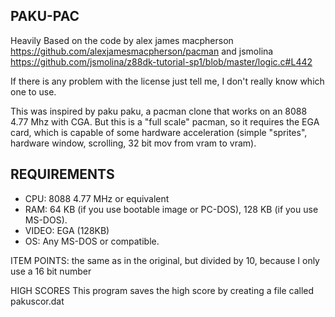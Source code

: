 PAKU-PAC
--------

Heavily Based on the code by alex james macpherson https://github.com/alexjamesmacpherson/pacman
and jsmolina https://github.com/jsmolina/z88dk-tutorial-sp1/blob/master/logic.c#L442

If there is any problem with the license just tell me, I don't really know which one to use.


This was inspired by paku paku, a pacman clone that works on an 8088 4.77 Mhz with CGA.
But this is a "full scale" pacman, so it requires the EGA card, which is capable of some
hardware acceleration (simple "sprites", hardware window, scrolling, 32 bit mov from vram to vram).


REQUIREMENTS
------------

- CPU: 8088 4.77 MHz or equivalent
- RAM: 64 KB (if you use bootable image or PC-DOS), 128 KB (if you use MS-DOS).
- VIDEO: EGA (128KB)
- OS: Any MS-DOS or compatible.



ITEM POINTS: the same as in the original, but divided by 10, because I only use a 16 bit number

HIGH SCORES
This program saves the high score by creating a file called pakuscor.dat
